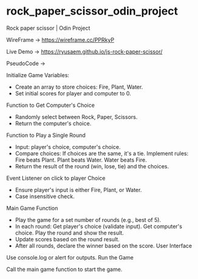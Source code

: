 # rock_paper_scissor_odin_project
Rock paper scissor | Odin Project

WireFrame → https://wireframe.cc/PPRkyP

Live Demo → https://ryusaem.github.io/js-rock-paper-scissor/

PseudoCode →

Initialize Game Variables:
- Create an array to store choices: Fire, Plant, Water.
- Set initial scores for player and computer to 0.

Function to Get Computer's Choice
- Randomly select between Rock, Paper, Scissors.
- Return the computer's choice.

Function to Play a Single Round
- Input: player's choice, computer's choice.
- Compare choices:
    If choices are the same, it's a tie.
      Implement rules:
        Fire beats Plant.
        Plant beats Water.
        Water beats Fire.
- Return the result of the round (win, lose, tie) and the choices.

Event Listener on click to player Choice
- Ensure player's input is either Fire, Plant, or Water.
- Case insensitive check.


Main Game Function
- Play the game for a set number of rounds (e.g., best of 5).
- In each round:
    Get player's choice (validate input).
    Get computer's choice.
    Play the round and show the result.
- Update scores based on the round result.
- After all rounds, declare the winner based on the score.
User Interface

Use console.log or alert for outputs.
Run the Game

Call the main game function to start the game.
